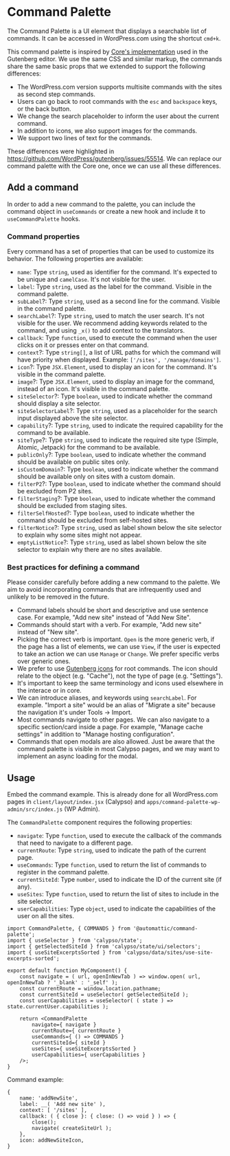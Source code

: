 # Command Palette

The Command Palette is a UI element that displays a searchable list of commands. It can be accessed in WordPress.com using the shortcut `cmd+k`.

This command palette is inspired by [Core's implementation](https://github.com/WordPress/gutenberg/blob/trunk/packages/commands/README.md) used in the Gutenberg editor. We use the same CSS and similar markup, the commands share the same basic props that we extended to support the following differences:

- The WordPress.com version supports multisite commands with the sites as second step commands.
- Users can go back to root commands with the `esc` and `backspace` keys, or the back button.
- We change the search placeholder to inform the user about the current command.
- In addition to icons, we also support images for the commands.
- We support two lines of text for the commands.

These differences were highlighted in <https://github.com/WordPress/gutenberg/issues/55514>. We can replace our command palette with the Core one, once we can use all these differences.

## Add a command

In order to add a new command to the palette, you can include the command object in `useCommands` or create a new hook and include it to `useCommandPalette` hooks.

### Command properties

Every command has a set of properties that can be used to customize its behavior. The following properties are available:

- `name`: Type `string`, used as identifier for the command. It's expected to be unique and `camelCase`. It's not visible for the user.
- `label`: Type `string`, used as the label for the command. Visible in the command palette.
- `subLabel`?: Type `string`, used as a second line for the command. Visible in the command palette.
- `searchLabel`?: Type `string`, used to match the user search. It's not visible for the user. We recommend adding keywords related to the command, and using `_x()` to add context to the translators.
- `callback`: Type `function`, used to execute the command when the user clicks on it or presses enter on that command.
- `context`?: Type `string[]`, a list of URL paths for which the command will have priority when displayed. Example: `['/sites', '/manage/domains']`.
- `icon`?: Type `JSX.Element`, used to display an icon for the command. It's visible in the command palette.
- `image`?: Type `JSX.Element`, used to display an image for the command, instead of an icon. It's visible in the command palette.
- `siteSelector`?: Type `boolean`, used to indicate whether the command should display a site selector.
- `siteSelectorLabel`?: Type `string`, used as a placeholder for the search input displayed above the site selector.
- `capability`?: Type `string`, used to indicate the required capability for the command to be available.
- `siteType`?: Type `string`, used to indicate the required site type (Simple, Atomic, Jetpack) for the command to be available.
- `publicOnly`?: Type `boolean`, used to indicate whether the command should be available on public sites only.
- `isCustomDomain`?: Type `boolean`, used to indicate whether the command should be available only on sites with a custom domain.
- `filterP2`?: Type `boolean`, used to indicate whether the command should be excluded from P2 sites.
- `filterStaging`?: Type `boolean`, used to indicate whether the command should be excluded from staging sites.
- `filterSelfHosted`?: Type `boolean`, used to indicate whether the command should be excluded from self-hosted sites.
- `filterNotice`?: Type `string`, used as label shown below the site selector to explain why some sites might not appear.
- `emptyListNotice`?: Type `string`, used as label shown below the site selector to explain why there are no sites available.

### Best practices for defining a command

Please consider carefully before adding a new command to the palette. We aim to avoid incorporating commands that are infrequently used and unlikely to be removed in the future.

- Command labels should be short and descriptive and use sentence case. For example, "Add new site" instead of "Add New Site".
- Commands should start with a verb. For example, "Add new site" instead of "New site".
- Picking the correct verb is important. `Open` is the more generic verb, if the page has a list of elements, we can use `View`, if the user is expected to take an action we can use `Manage` or `Change`. We prefer specific verbs over generic ones.
- We prefer to use [Gutenberg icons](https://wordpress.github.io/gutenberg/?path=/story/icons-icon--library) for root commands. The icon should relate to the object (e.g. "Cache"), not the type of page (e.g. "Settings").
- It's important to keep the same terminology and icons used elsewhere in the interace or in core.
- We can introduce aliases, and keywords using `searchLabel`. For example. "Import a site" would be an alias of "Migrate a site" because the navigation it's under Tools → Import.
- Most commands navigate to other pages. We can also navigate to a specific section/card inside a page. For example, "Manage cache settings" in addition to "Manage hosting configuration".
- Commands that open modals are also allowed. Just be aware that the command palette is visible in most Calypso pages, and we may want to implement an async loading for the modal.

## Usage

Embed the command example. This is already done for all WordPress.com pages in `client/layout/index.jsx` (Calypso) and `apps/command-palette-wp-admin/src/index.js` (WP Admin).

The `CommandPalette` component requires the following properties:

- `navigate`: Type `function`, used to execute the callback of the commands that need to navigate to a different page.
- `currentRoute`: Type `string`, used to indicate the path of the current page.
- `useCommands`: Type `function`, used to return the list of commands to register in the command palette.
- `currentSiteId`: Type `number`, used to indicate the ID of the current site (if any).
- `useSites`: Type `function`, used to return the list of sites to include in the site selector.
- `userCapabilities`: Type `object`, used to indicate the capabilities of the user on all the sites.

```tsx
import CommandPalette, { COMMANDS } from '@automattic/command-palette';
import { useSelector } from 'calypso/state';
import { getSelectedSiteId } from 'calypso/state/ui/selectors';
import { useSiteExcerptsSorted } from 'calypso/data/sites/use-site-excerpts-sorted';

export default function MyComponent() {
	const navigate = ( url, openInNewTab ) => window.open( url, openInNewTab ? '_blank' : '_self' );
	const currentRoute = window.location.pathname;
	const currentSiteId = useSelector( getSelectedSiteId );
	const userCapabilities = useSelector( ( state ) => state.currentUser.capabilities );

	return <CommandPalette
		navigate={ navigate }
		currentRoute={ currentRoute }
		useCommands={ () => COMMANDS }
		currentSiteId={ siteId }
		useSites={ useSiteExcerptsSorted }
		userCapabilities={ userCapabilities }
	/>;
}
```

Command example:

```
{
	name: 'addNewSite',
	label: __( 'Add new site' ),
	context: [ '/sites' ],
	callback: ( { close }: { close: () => void } ) => {
		close();
		navigate( createSiteUrl );
	},
	icon: addNewSiteIcon,
}
```
